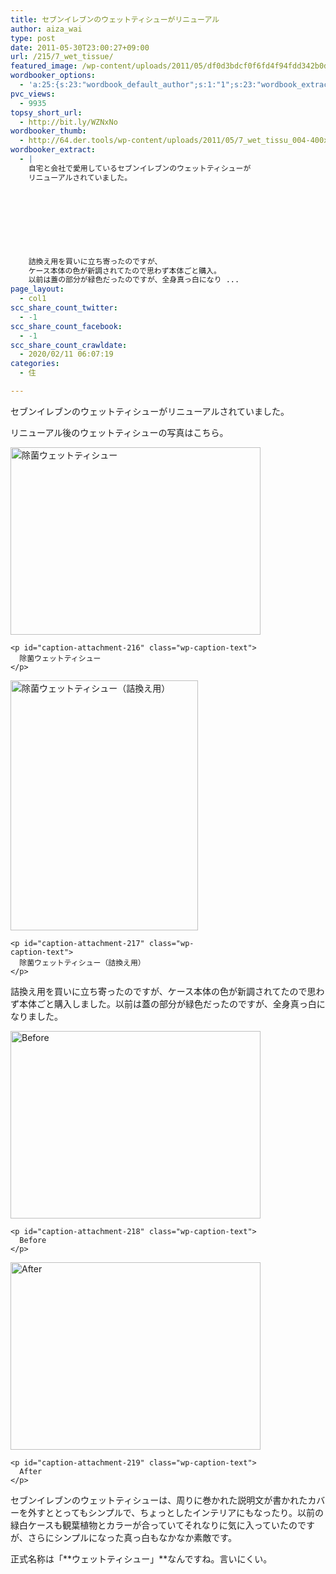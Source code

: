 ```yaml
---
title: セブンイレブンのウェットティシューがリニューアル
author: aiza_wai
type: post
date: 2011-05-30T23:00:27+09:00
url: /215/7_wet_tissue/
featured_image: /wp-content/uploads/2011/05/df0d3bdcf0f6fd4f94fdd342b0dc093a.png
wordbooker_options:
  - 'a:25:{s:23:"wordbook_default_author";s:1:"1";s:23:"wordbook_extract_length";s:3:"256";s:26:"wordbooker_publish_default";s:2:"on";s:21:"wordbooker_like_width";s:3:"250";s:25:"wordbook_fbshare_location";s:3:"top";s:24:"wordbook_fblike_location";s:3:"top";s:22:"wordbook_fblike_action";s:9:"recommend";s:27:"wordbook_fblike_colorscheme";s:4:"dark";s:20:"wordbook_fblike_font";s:5:"arial";s:22:"wordbook_fblike_button";s:12:"button_count";s:21:"wordbook_fblike_faces";s:5:"false";s:20:"wordbook_fblike_send";s:5:"false";s:18:"wordbook_attribute";s:12:"無印発信";s:29:"wordbook_republish_time_frame";s:2:"10";s:29:"wordbooker_status_update_text";s:35:": New blog post :  %title% - %link%";s:19:"wordbook_actionlink";s:3:"300";s:27:"wordbook_search_this_header";s:2:"on";s:32:"wordbook_description_meta_length";s:3:"350";s:20:"wordbook_comment_get";s:2:"on";s:21:"wordbook_comment_push";s:2:"on";s:18:"wordbook_page_post";s:15:"148216695246471";s:18:"wordbook_orandpage";s:1:"2";s:24:"wordbooker_comment_email";s:18:"aiaiaiya@gmail.com";s:18:"wordbook_noncename";s:10:"5f81ee175a";s:27:"wordbooker_publish_override";s:2:"on";}'
pvc_views:
  - 9935
topsy_short_url:
  - http://bit.ly/WZNxNo
wordbooker_thumb:
  - http://64.der.tools/wp-content/uploads/2011/05/7_wet_tissu_004-400x300.jpg
wordbooker_extract:
  - |
    自宅と会社で愛用しているセブンイレブンのウェットティシューが
    リニューアルされていました。
    
    
    
    
    
    
    
    
    詰換え用を買いに立ち寄ったのですが、
    ケース本体の色が新調されてたので思わず本体ごと購入。
    以前は蓋の部分が緑色だったのですが、全身真っ白になり ...
page_layout:
  - col1
scc_share_count_twitter:
  - -1
scc_share_count_facebook:
  - -1
scc_share_count_crawldate:
  - 2020/02/11 06:07:19
categories:
  - 住

---
```

セブンイレブンのウェットティシューがリニューアルされていました。

<!--more-->

リニューアル後のウェットティシューの写真はこちら。

<div class="photo">
  <div id="attachment_216" style="width: 410px" class="wp-caption aligncenter">
    <a href="https://mujiota.com/wp-content/uploads/2011/05/7_wet_tissu_004.jpg"><img aria-describedby="caption-attachment-216" class="size-medium wp-image-216" title="除菌ウェットティシュー" src="https://mujiota.com/wp-content/uploads/2011/05/7_wet_tissu_004-400x300.jpg" alt="除菌ウェットティシュー" width="400" height="300" srcset="https://mujiota.com/wp-content/uploads/2011/05/7_wet_tissu_004-400x300.jpg 400w, https://mujiota.com/wp-content/uploads/2011/05/7_wet_tissu_004.jpg 1024w" sizes="(max-width: 400px) 100vw, 400px" /></a>
    
    <p id="caption-attachment-216" class="wp-caption-text">
      除菌ウェットティシュー
    </p>
  </div>
</div>

<div class="photo">
  <div id="attachment_217" style="width: 310px" class="wp-caption aligncenter">
    <a href="https://mujiota.com/wp-content/uploads/2011/05/7_wet_tissu_005.jpg"><img aria-describedby="caption-attachment-217" class="size-medium wp-image-217" title="除菌ウェットティシュー（詰換え用）" src="https://mujiota.com/wp-content/uploads/2011/05/7_wet_tissu_005-300x400.jpg" alt="除菌ウェットティシュー（詰換え用）" width="300" height="400" srcset="https://mujiota.com/wp-content/uploads/2011/05/7_wet_tissu_005-300x400.jpg 300w, https://mujiota.com/wp-content/uploads/2011/05/7_wet_tissu_005.jpg 768w" sizes="(max-width: 300px) 100vw, 300px" /></a>
    
    <p id="caption-attachment-217" class="wp-caption-text">
      除菌ウェットティシュー（詰換え用）
    </p>
  </div>
</div>

詰換え用を買いに立ち寄ったのですが、ケース本体の色が新調されてたので思わず本体ごと購入しました。以前は蓋の部分が緑色だったのですが、全身真っ白になりました。

<div class="photo">
  <div id="attachment_218" style="width: 410px" class="wp-caption aligncenter">
    <a href="https://mujiota.com/wp-content/uploads/2011/05/7_wet_tissu_001.jpg"><img aria-describedby="caption-attachment-218" class="size-medium wp-image-218" title="Before" src="https://mujiota.com/wp-content/uploads/2011/05/7_wet_tissu_001-400x300.jpg" alt="Before" width="400" height="300" srcset="https://mujiota.com/wp-content/uploads/2011/05/7_wet_tissu_001-400x300.jpg 400w, https://mujiota.com/wp-content/uploads/2011/05/7_wet_tissu_001.jpg 1024w" sizes="(max-width: 400px) 100vw, 400px" /></a>
    
    <p id="caption-attachment-218" class="wp-caption-text">
      Before
    </p>
  </div>
</div>

<div class="photo">
  <div id="attachment_219" style="width: 410px" class="wp-caption aligncenter">
    <a href="https://mujiota.com/wp-content/uploads/2011/05/7_wet_tissu_002.jpg"><img aria-describedby="caption-attachment-219" class="size-medium wp-image-219" title="After" src="https://mujiota.com/wp-content/uploads/2011/05/7_wet_tissu_002-400x300.jpg" alt="After" width="400" height="300" srcset="https://mujiota.com/wp-content/uploads/2011/05/7_wet_tissu_002-400x300.jpg 400w, https://mujiota.com/wp-content/uploads/2011/05/7_wet_tissu_002.jpg 1024w" sizes="(max-width: 400px) 100vw, 400px" /></a>
    
    <p id="caption-attachment-219" class="wp-caption-text">
      After
    </p>
  </div>
</div>

セブンイレブンのウェットティシューは、<span class="underline">周りに巻かれた説明文が書かれたカバーを外す</span>ととってもシンプルで、ちょっとしたインテリアにもなったり。以前の緑白ケースも観葉植物とカラーが合っていてそれなりに気に入っていたのですが、さらにシンプルになった真っ白もなかなか素敵です。

正式名称は「**ウェットティシュー」**なんですね。言いにくい。